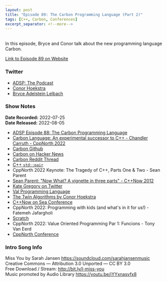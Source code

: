 ```yaml
---
layout: post
title: "Episode 89: The Carbon Programming Language (Part 2)"
tags: [C++, Carbon, Conferences]
excerpt_separator: <!--more-->
---
```


<div id="buzzsprout-player-11086932"></div><script src="https://www.buzzsprout.com/1501960/11086932-episode-89-the-carbon-programming-language-part-2.js?container_id=buzzsprout-player-11086932&player=small" type="text/javascript" charset="utf-8"></script>

<br>In this episode, Bryce and Conor talk about the new programming language Carbon.
 
<!--more-->

[Link to Episode 89 on Website](https://adspthepodcast.com/2022/08/05/Episode-89.html)

### Twitter
 
* [ADSP: The Podcast](https://twitter.com/adspthepodcast)
* [Conor Hoekstra](https://twitter.com/code_report)
* [Bryce Adelstein Lelbach](https://twitter.com/blelbach)

### Show Notes
 
**Date Recorded:** 2022-07-25 <br>
**Date Released:** 2022-08-05

* [ADSP Episode 88: The Carbon Programming Language](https://adspthepodcast.com/2022/07/29/Episode-88.html)
* [Carbon Language: An experimental successor to C++ - Chandler Carruth - CppNorth 2022](https://www.youtube.com/watch?v=omrY53kbVoA)
* [Carbon Github](https://github.com/carbon-language/carbon-lang)
* [Carbon on Hacker News](https://news.ycombinator.com/item?id=32151609)
* [Carbon Reddit Thread](https://old.reddit.com/r/cpp/comments/w2t2zn/carbon_an_experimental_successor_to_c/)
* [C++ `std::pair`](https://en.cppreference.com/w/cpp/utility/pair)
* CppNorth 2022 Keynote: The Tragedy of C++, Parts One & Two - Sean Parent
* [Sean Parent: "Now What? A vignette in three parts" - C++Now 2012](https://www.youtube.com/watch?v=iGenpw2NeKQ)
* [Kate Gregory on Twitter](https://twitter.com/gregcons)
* [Val Programming Language](https://github.com/val-lang/val)
* [The Twin Algorithms by Conor Hoekstra](https://www.youtube.com/watch?v=NiferfBvN3s)
* [C++Now on Sea Conference](https://cpponsea.uk/)
* CppNorth 2022: Programming with kids (and what's in it for us!) - Fatemeh Jafargholi
* [Scratch](https://scratch.mit.edu/)
* CppNorth 2022: Value Oriented Programming Par 1: Funcions - Tony Van Eerd
* [CppNorth Conference](https://cppnorth.ca/)

### Intro Song Info
 
Miss You by Sarah Jansen https://soundcloud.com/sarahjansenmusic<br>
Creative Commons — Attribution 3.0 Unported — CC BY 3.0<br>
Free Download / Stream: http://bit.ly/l-miss-you<br>
Music promoted by Audio Library https://youtu.be/iYYxnasvfx8<br>